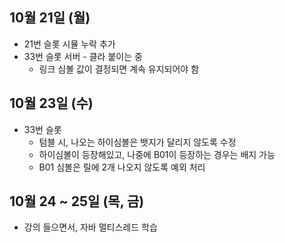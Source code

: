 ## 10월 21일 (월)

- 21번 슬롯 시뮬 누락 추가
- 33번 슬롯 서버 - 클라 붙이는 중
	- 링크 심볼 값이 결정되면 계속 유지되어야 함



## 10월 23일 (수)

- 33번 슬롯
	- 텀블 시, 나오는 하이심볼은 뱃지가 달리지 않도록 수정
	- 하이심볼이 등장해있고, 나중에 B01이 등장하는 경우는 배지 가능
	- B01 심볼은 릴에 2개 나오지 않도록 예외 처리


## 10월 24 ~ 25일 (목, 금)

- 강의 들으면서, 자바 멀티스레드 학습